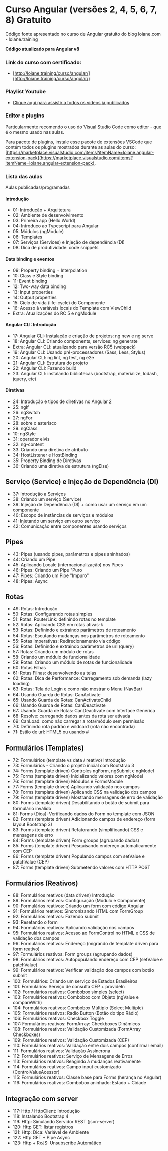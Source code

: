 Curso Angular (versões 2, 4, 5, 6, 7, 8) Gratuito
=================

Código fonte apresentado no curso de Angular gratuito do blog loiane.com - loiane.training

**Código atualizado para Angular v8**

### Link do curso com certificado:
* [http://loiane.training/curso/angular/](http://loiane.training/curso/angular/)

### Playlist Youtube
* [Clique aqui para assistir a todos os vídeos já publicados](https://www.youtube.com/playlist?list=PLGxZ4Rq3BOBoSRcKWEdQACbUCNWLczg2G)

### Editor e plugins

Particularmente recomendo o uso do Visual Studio Code como editor - que é o mesmo usado nas aulas.

Para pacote de plugins, instale esse pacote de extensões VSCode que contém todos os plugins mostrados durante as aulas do curso: [https://marketplace.visualstudio.com/items?itemName=loiane.angular-extension-pack](https://marketplace.visualstudio.com/items?itemName=loiane.angular-extension-pack).

### Lista das aulas

Aulas publicadas/programadas

#### Introdução
* 01: Introdução + Arquitetura
* 02: Ambiente de desenvolvimento
* 03: Primeira app (Hello World)
* 04: Introduço ao Typescript para Angular
* 05: Módulos (ngModule)
* 06: Templates
* 07: Serviços (Services) e Injeção de dependência (DI)
* 08: Dica de produtividade: code snippets

#### Data binding e eventos
* 09: Property binding + Interpolation
* 10: Class e Style binding
* 11: Event binding
* 12: Two-way data binding
* 13: Input properties
* 14: Output properties
* 15: Ciclo de vida (life-cycle) do Componente
* 16: Acesso à variáveis locais do Template com ViewChild
* Extra: Atualizações do RC 5 e ngModule

#### Angular CLI: Introdução
* 17: Angular CLI: Instalação e criação de projetos: ng new e ng serve
* 18: Angular CLI: Criando components, services: ng generate
* Extra: Angular CLI: atualizando para versão RC5 (webpack)
* 19: Angular CLI: Usando pré-processadores (Sass, Less, Stylus)
* 20: Angular CLI: ng lint, ng test, ng e2e
* 21: Angular CLI: Estrutura do projeto
* 22: Angular CLI: Fazendo build
* 23: Angular CLI: instalando bibliotecas (bootstrap, materialize, lodash, jquery, etc)

#### Diretivas
* 24: Introdução e tipos de diretivas no Angular 2
* 25: ngIf
* 26: ngSwitch
* 27: ngFor
* 28: sobre o asterisco
* 29: ngClass
* 10: ngStyle
* 31: operador elvis
* 32: ng-content
* 33: Criando uma diretiva de atributo
* 34: HostListener e HostBinding
* 35: Property Binding de Diretivas
* 36: Criando uma diretiva de estrutura (ngElse)

## Serviço (Service) e Injeção de Dependência (DI)
* 37: Introdução a Serviços
* 38: Criando um serviço (Service)
* 39: Injeção de Dependência (DI) + como usar um serviço em um componente
* 40: Escopo de instâncias de serviços e módulos
* 41: Injetando um serviço em outro serviço
* 42: Comunicação entre componentes usando serviços

## Pipes
* 43: Pipes (usando pipes, parâmetros e pipes aninhados)
* 44: Criando um Pipe
* 45: Aplicando Locale (internacionalização) nos Pipes
* 46: Pipes: Criando um Pipe "Puro
* 47: Pipes: Criando um Pipe "Impuro"
* 48: Pipes: Async

## Rotas
* 49: Rotas: Introdução
* 50: Rotas: Configurando rotas simples
* 51: Rotas: RouterLink: definindo rotas no template
* 52: Rotas: Aplicando CSS em rotas ativas-k
* 53: Rotas: Definindo e extraindo parâmetros de roteamento
* 54: Rotas: Escutando mudanças nos parâmetros de roteamento
* 55: Rotas Imperativas: Redirecionamento via código
* 56: Rotas: Definindo e extraindo parâmetros de url (query)
* 57: Rotas: Criando um módulo de rotas
* 58: Criando um módulo de funcionalidade
* 59: Rotas: Criando um módulo de rotas de funcionalidade
* 60: Rotas Filhas
* 61: Rotas Filhas: desenvolvendo as telas
* 62: Rotas: Dica de Performance: Carregamento sob demanda (lazy loading)
* 63: Rotas: Tela de Login e como não mostrar o Menu (NavBar)
* 64: Usando Guarda de Rotas: CanActivate
* 65: Usando Guarda de Rotas: CanActivateChild
* 66: Usando Guarda de Rotas: CanDeactivate
* 67: Usando Guarda de Rotas: CanDeactivate com Interface Genérica
* 68: Resolve: carregando dados antes da rota ser ativada
* 69: CanLoad: como não carregar a rota/módulo sem permissão
* 70: Definindo rota padrão e wildcard (rota não encontrada)
* 71: Estilo de url: HTML5 ou usando #

## Formulários (Templates)
* 72: Formulários (template vs data / reativo) Introdução
* 73: Formulários - Criando o projeto inicial com Bootstrap 3
* 74: Forms (template driven) Controles ngForm, ngSubmit e ngModel
* 75: Forms (template driven) Inicializando valores com ngModel
* 76: Forms (template driven) Módulos e FormsModule
* 77: Forms (template driven) Aplicando validação nos campos
* 78: Forms (template driven) Aplicando CSS na validação dos campos
* 79: Forms (template driven) Mostrando mensagens de erro de validação
* 80: Forms (template driven) Desabilitando o botão de submit para formulário inválido
* 81: Forms (Dica): Verificando dados do Form no template com JSON
* 82: Forms (template driven) Adicionando campos de endereço (form layout Bootstrap 3)
* 83: Forms (template driven) Refatorando (simplificando) CSS e mensagens de erro
* 84: Forms (template driven) Form groups (agrupando dados)
* 85: Forms (template driven) Pesquisando endereço automaticamente com CEP
* 86: Forms (template driven) Populando campos com setValue e patchValue (CEP)
* 87: Forms (template driven) Submetendo valores com HTTP POST

## Formulários (Reativos)
* 88: Formulários reativos (data driven) Introdução
* 89: Formulários reativos: Configuração (Módulo e Componente)
* 90: Formulários reativos: Criando um form com código Angular
* 91: Formulários reativos: Sincronizando HTML com FormGroup
* 92: Formulários reativos: Fazendo submit
* 93: Resetando o form
* 94: Formulários reativos: Aplicando validação nos campos
* 95: Formulários reativos: Acesso ao FormControl no HTML e CSS de validação dos campos
* 96: Formulários reativos: Endereço (migrando de template driven para form reativo)
* 97: Formulários reativos: Form groups (agrupando dados)
* 98: Formulários reativos: Autopopulando endereço com CEP (setValue e patchValue)
* 99: Formulários reativos: Verificar validação dos campos com botão submit
* 100: Formulários: Criando um serviço de Estados Brasileiros
* 101: Formulários: Serviço de consulta CEP + provideIn
* 102: Formulários reativos: Combobox simples (select)
* 103: Formulários reativos: Combobox com Objeto (ngValue e compareWith)
* 104: Formulários reativos: Combobox Múltiplo (Select Multiple)
* 105: Formulários reativos: Radio Button (Botão do tipo Rádio)
* 106: Formulários reativos: Checkbox Toggle
* 107: Formulários reativos: FormArray: Checkboxes Dinâmicos
* 108: Formulários reativos: Validação Customizada (FormArray Checkboxes)
* 109: Formulários reativos: Validação Customizada (CEP)
* 110: Formulários reativos: Validação entre dois campos (confirmar email)
* 111: Formulários reativos: Validação Assíncrona
* 112: Formulários reativos: Serviço de Mensagens de Erros
* 113: Formulários reativos: Reagindo à mudanças reativamente
* 114: Formulários reativos: Campo input customizado (ControlValueAcessor)
* 115: Formulários reativos: Classe base para Forms (herança no Angular)
* 116: Formulários reativos: Combobox aninhado: Estado + Cidade

## Integração com server
* 117: Http / HttpClient: Introdução
* 118: Instalando Bootstrap 4
* 119: Http: Simulando Servidor REST (json-server)
* 120: Http GET: listar registros
* 121: Http: Dica: Variável de Ambiente
* 122: Http GET + Pipe Async
* 123: Http + RxJS: Unsubscribe Automático
